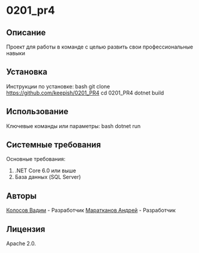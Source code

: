 # 0201_pr4
## Описание
Проект для работы в команде с целью развить свои профессиональные навыки
## Установка
Инструкции по установке:
bash
git clone https://github.com/keepish/0201_PR4 cd 0201_PR4
dotnet build
## Использование
Ключевые команды или параметры: bash dotnet run
## Системные требования
Основные требования:
1. .NET Core 6.0 или выше
2. База данных (SQL Server)
## Авторы
[Колосов Вадим](https://github.com/keepish) - Разработчик
[Маратканов Андрей](https://github.com/AndMar20) - Разработчик
## Лицензия
Аpache 2.0.
